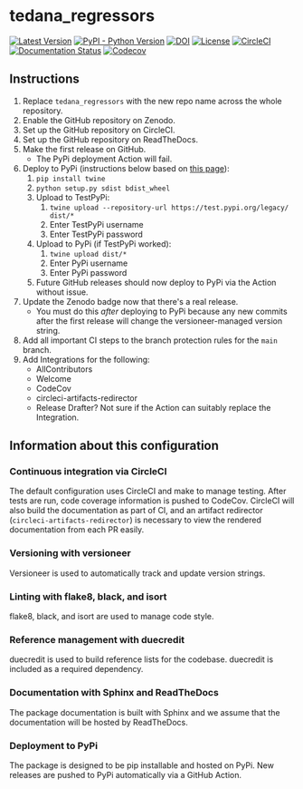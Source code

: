 # tedana_regressors

[![Latest Version](https://img.shields.io/pypi/v/tedana_regressors.svg)](https://pypi.python.org/pypi/tedana_regressors/)
[![PyPI - Python Version](https://img.shields.io/pypi/pyversions/tedana_regressors.svg)](https://pypi.python.org/pypi/tedana_regressors/)
[![DOI](https://zenodo.org/badge/515729660.svg)](https://zenodo.org/badge/latestdoi/515729660)
[![License](https://img.shields.io/badge/License-LGPL%202.1-blue.svg)](https://opensource.org/licenses/LGPL-2.1)
[![CircleCI](https://circleci.com/gh/SPiN-Lab/tedana_regressors/tree/main.svg?style=shield)](https://circleci.com/gh/SPiN-Lab/tedana_regressors/tree/main)
[![Documentation Status](https://readthedocs.org/projects/tedana_regressors/badge/?version=latest)](http://tedana_regressors.readthedocs.io/en/latest/?badge=latest)
[![Codecov](https://codecov.io/gh/SPiN-Lab/tedana_regressors/branch/main/graph/badge.svg)](https://codecov.io/gh/SPiN-Lab/tedana_regressors)

## Instructions

1. Replace `tedana_regressors` with the new repo name across the whole repository.
1. Enable the GitHub repository on Zenodo.
1. Set up the GitHub repository on CircleCI.
1. Set up the GitHub repository on ReadTheDocs.
1. Make the first release on GitHub.
    - The PyPi deployment Action will fail.
1. Deploy to PyPi (instructions below based on [this page](https://realpython.com/pypi-publish-python-package/#publishing-to-pypi)):
    1. `pip install twine`
    1. `python setup.py sdist bdist_wheel`
    1. Upload to TestPyPi:
        1. `twine upload --repository-url https://test.pypi.org/legacy/ dist/*`
        1. Enter TestPyPi username
        1. Enter TestPyPi password
    1. Upload to PyPi (if TestPyPi worked):
        1. `twine upload dist/*`
        1. Enter PyPi username
        1. Enter PyPi password
    1. Future GitHub releases should now deploy to PyPi via the Action without issue.
1. Update the Zenodo badge now that there's a real release.
    - You must do this _after_ deploying to PyPi because any new commits
      after the first release will change the versioneer-managed version string.
1. Add all important CI steps to the branch protection rules for the `main` branch.
1. Add Integrations for the following:
    - AllContributors
    - Welcome
    - CodeCov
    - circleci-artifacts-redirector
    - Release Drafter? Not sure if the Action can suitably replace the Integration.

## Information about this configuration

### Continuous integration via CircleCI

The default configuration uses CircleCI and make to manage testing.
After tests are run, code coverage information is pushed to CodeCov.
CircleCI will also build the documentation as part of CI, and an artifact redirector
(`circleci-artifacts-redirector`) is necessary to view the rendered documentation from each PR easily.

### Versioning with versioneer

Versioneer is used to automatically track and update version strings.

### Linting with flake8, black, and isort

flake8, black, and isort are used to manage code style.

### Reference management with duecredit

duecredit is used to build reference lists for the codebase.
duecredit is included as a required dependency.

### Documentation with Sphinx and ReadTheDocs

The package documentation is built with Sphinx and we assume that the documentation will be hosted by ReadTheDocs.

### Deployment to PyPi

The package is designed to be pip installable and hosted on PyPi.
New releases are pushed to PyPi automatically via a GitHub Action.
